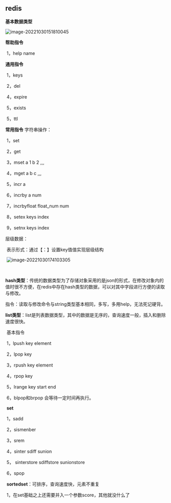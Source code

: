## redis

**基本数据类型**

![image-20221030151810045](C:\Users\LiuXinXin\AppData\Roaming\Typora\typora-user-images\image-20221030151810045.png)



**帮助指令**

​	1，help	name

**通用指令**

​	1，keys

​	2，del

​	4，expire

​	5，exists

​	5，ttl



**常用指令**
字符串操作：

​	1，set

​	2，get

​	3，mset	a 1 b 2 ,,,

​	4，mget	a b c ,,,

​	5，incr	a

​	6，incrby	a	num

​	7，incrbyfloat	float_num	num

​	8，setex	keys	index

​	9，setnx	keys	index	



层级数据：

​	表示形式：通过【：】设置key值值实现层级结构

​	![image-20221030174103305](C:\Users\LiuXinXin\AppData\Roaming\Typora\typora-user-images\image-20221030174103305.png)

​	

​	**hash类型**：传统的数据类型为了存储对象采用的是json的形式，在修改对象内的值时很不方便，在redis中存在hash类型的数据，可以对其中字段进行方便的读取与修改。

​	指令：读取与修改命令与string类型基本相同，多写，多用help，无法死记硬背。

​	**list类型**：list是列表数据类型，其中的数据是无序的，查询速度一般，插入和删除速度很快。

​	基本指令

​		1，lpush	key	element

​		2，lpop	key

​		3，rpush	key	element

​		4，rpop	key

​		5，lrange	key	start	end

​		6，blpop和brpop 会等待一定时间再执行。

​	**set**

​		1，sadd

​		2，sismenber

​		3，srem

​		4，sinter	sdiff	sunion	

​		5， sinterstore	sdiffstore	sunionstore

​		6，spop

​	**sortedset**：可排序，查询速度快，元素不重复

​		1，在set基础之上还需要并入一个参数score，其他就没什么了